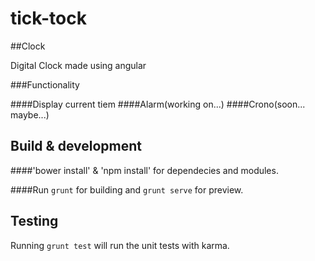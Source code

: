 # tick-tock
##Clock 

Digital Clock made using angular

###Functionality

####Display current tiem
####Alarm(working on...)
####Crono(soon... maybe...)

## Build & development

####'bower install' & 'npm install' for dependecies and modules.

####Run `grunt` for building and `grunt serve` for preview.

## Testing
Running `grunt test` will run the unit tests with karma.
